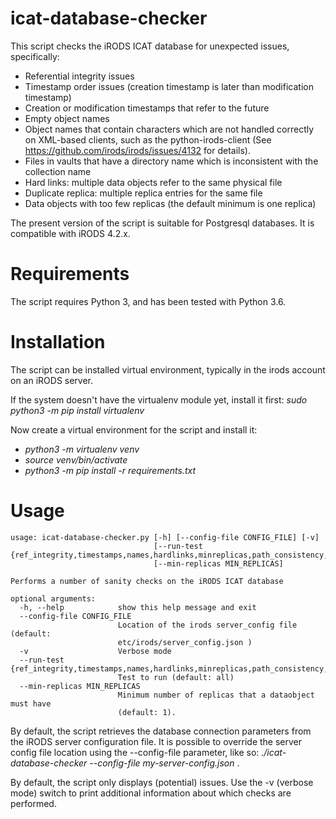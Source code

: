 # icat-database-checker

This script checks the iRODS ICAT database for unexpected issues, specifically:
- Referential integrity issues
- Timestamp order issues (creation timestamp is later than modification timestamp)
- Creation or modification timestamps that refer to the future
- Empty object names
- Object names that contain characters which are not handled correctly on XML-based clients,
  such as the python-irods-client (See https://github.com/irods/irods/issues/4132 for details).
- Files in vaults that have a directory name which is inconsistent with the collection name
- Hard links: multiple data objects refer to the same physical file
- Duplicate replica: multiple replica entries for the same file
- Data objects with too few replicas (the default minimum is one replica)

The present version of the script is suitable for Postgresql databases. It is compatible with iRODS 4.2.x.

# Requirements

The script requires Python 3, and has been tested with Python 3.6.

# Installation

The script can be installed virtual environment, typically in the irods account on an iRODS server.

If the system doesn't have the virtualenv module yet, install it first: _sudo python3 -m pip install virtualenv_

Now create a virtual environment for the script and install it:
- _python3 -m virtualenv venv_
- _source venv/bin/activate_
- _python3 -m pip install -r requirements.txt_

# Usage

```
usage: icat-database-checker.py [-h] [--config-file CONFIG_FILE] [-v]
                                [--run-test {ref_integrity,timestamps,names,hardlinks,minreplicas,path_consistency,all}]
                                [--min-replicas MIN_REPLICAS]

Performs a number of sanity checks on the iRODS ICAT database

optional arguments:
  -h, --help            show this help message and exit
  --config-file CONFIG_FILE
                        Location of the irods server_config file (default:
                        etc/irods/server_config.json )
  -v                    Verbose mode
  --run-test {ref_integrity,timestamps,names,hardlinks,minreplicas,path_consistency,all}
                        Test to run (default: all)
  --min-replicas MIN_REPLICAS
                        Minimum number of replicas that a dataobject must have
                        (default: 1).

```

By default, the script retrieves the database connection parameters from the iRODS server configuration file.
It is possible to override the server config file location using the --config-file parameter, like so:
_./icat-database-checker --config-file my-server-config.json_ . 

By default, the script only displays (potential) issues.  Use the -v (verbose mode) switch to print additional
information about which checks are performed.
